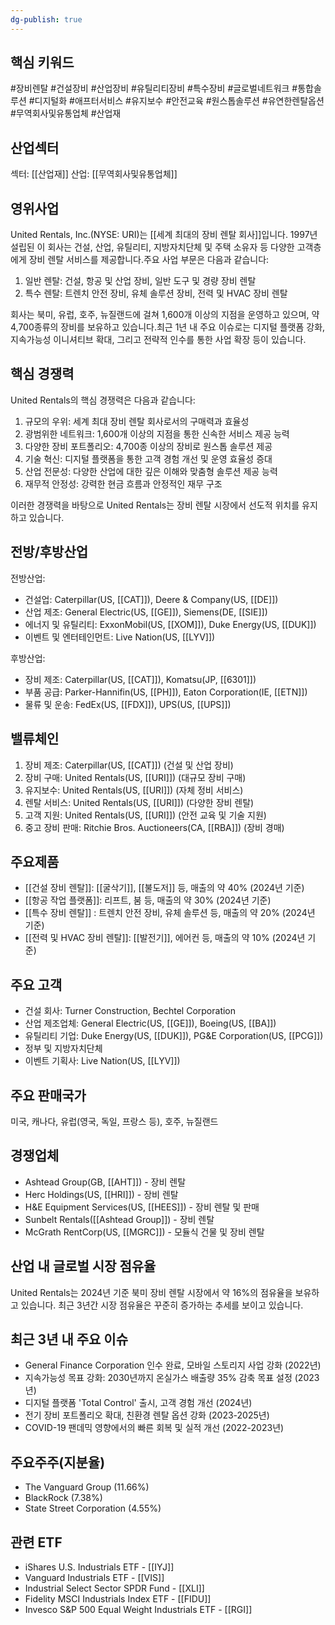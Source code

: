 ```yaml
---
dg-publish: true
---
```

## 핵심 키워드

#장비렌탈 #건설장비 #산업장비 #유틸리티장비 #특수장비 #글로벌네트워크 #통합솔루션 #디지털화  #애프터서비스 #유지보수 #안전교육 #원스톱솔루션 #유연한렌탈옵션 #무역회사및유통업체 #산업재 

## 산업섹터

섹터: [[산업재]]
산업: [[무역회사및유통업체]]

## 영위사업

United Rentals, Inc.(NYSE: URI)는 [[세계 최대의 장비 렌탈 회사]]입니다. 1997년 설립된 이 회사는 건설, 산업, 유틸리티, 지방자치단체 및 주택 소유자 등 다양한 고객층에게 장비 렌탈 서비스를 제공합니다.주요 사업 부문은 다음과 같습니다:

1. 일반 렌탈: 건설, 항공 및 산업 장비, 일반 도구 및 경량 장비 렌탈
2. 특수 렌탈: 트렌치 안전 장비, 유체 솔루션 장비, 전력 및 HVAC 장비 렌탈

회사는 북미, 유럽, 호주, 뉴질랜드에 걸쳐 1,600개 이상의 지점을 운영하고 있으며, 약 4,700종류의 장비를 보유하고 있습니다.최근 1년 내 주요 이슈로는 디지털 플랫폼 강화, 지속가능성 이니셔티브 확대, 그리고 전략적 인수를 통한 사업 확장 등이 있습니다.

## 핵심 경쟁력

United Rentals의 핵심 경쟁력은 다음과 같습니다:

1. 규모의 우위: 세계 최대 장비 렌탈 회사로서의 구매력과 효율성
2. 광범위한 네트워크: 1,600개 이상의 지점을 통한 신속한 서비스 제공 능력
3. 다양한 장비 포트폴리오: 4,700종 이상의 장비로 원스톱 솔루션 제공
4. 기술 혁신: 디지털 플랫폼을 통한 고객 경험 개선 및 운영 효율성 증대
5. 산업 전문성: 다양한 산업에 대한 깊은 이해와 맞춤형 솔루션 제공 능력
6. 재무적 안정성: 강력한 현금 흐름과 안정적인 재무 구조

이러한 경쟁력을 바탕으로 United Rentals는 장비 렌탈 시장에서 선도적 위치를 유지하고 있습니다.

## 전방/후방산업

전방산업:

- 건설업: Caterpillar(US, [[CAT]]), Deere & Company(US, [[DE]])
- 산업 제조: General Electric(US, [[GE]]), Siemens(DE, [[SIE]])
- 에너지 및 유틸리티: ExxonMobil(US, [[XOM]]), Duke Energy(US, [[DUK]])
- 이벤트 및 엔터테인먼트: Live Nation(US, [[LYV]])

후방산업:

- 장비 제조: Caterpillar(US, [[CAT]]), Komatsu(JP, [[6301]])
- 부품 공급: Parker-Hannifin(US, [[PH]]), Eaton Corporation(IE, [[ETN]])
- 물류 및 운송: FedEx(US, [[FDX]]), UPS(US, [[UPS]])

## 밸류체인

1. 장비 제조: Caterpillar(US, [[CAT]]) (건설 및 산업 장비)
2. 장비 구매: United Rentals(US, [[URI]]) (대규모 장비 구매)
3. 유지보수: United Rentals(US, [[URI]]) (자체 정비 서비스)
4. 렌탈 서비스: United Rentals(US, [[URI]]) (다양한 장비 렌탈)
5. 고객 지원: United Rentals(US, [[URI]]) (안전 교육 및 기술 지원)
6. 중고 장비 판매: Ritchie Bros. Auctioneers(CA, [[RBA]]) (장비 경매)

## 주요제품

- [[건설 장비 렌탈]]: [[굴삭기]], [[불도저]] 등, 매출의 약 40% (2024년 기준)
- [[항공 작업 플랫폼]]: 리프트, 붐 등, 매출의 약 30% (2024년 기준)
- [[특수 장비 렌탈]] : 트렌치 안전 장비, 유체 솔루션 등, 매출의 약 20% (2024년 기준)
- [[전력 및 HVAC 장비 렌탈]]: [[발전기]], 에어컨 등, 매출의 약 10% (2024년 기준)

## 주요 고객

- 건설 회사: Turner Construction, Bechtel Corporation
- 산업 제조업체: General Electric(US, [[GE]]), Boeing(US, [[BA]])
- 유틸리티 기업: Duke Energy(US, [[DUK]]), PG&E Corporation(US, [[PCG]])
- 정부 및 지방자치단체
- 이벤트 기획사: Live Nation(US, [[LYV]])

## 주요 판매국가

미국, 캐나다, 유럽(영국, 독일, 프랑스 등), 호주, 뉴질랜드

## 경쟁업체

- Ashtead Group(GB, [[AHT]]) - 장비 렌탈
- Herc Holdings(US, [[HRI]]) - 장비 렌탈
- H&E Equipment Services(US, [[HEES]]) - 장비 렌탈 및 판매
- Sunbelt Rentals([[Ashtead Group]]) - 장비 렌탈
- McGrath RentCorp(US, [[MGRC]]) - 모듈식 건물 및 장비 렌탈

## 산업 내 글로벌 시장 점유율

United Rentals는 2024년 기준 북미 장비 렌탈 시장에서 약 16%의 점유율을 보유하고 있습니다. 최근 3년간 시장 점유율은 꾸준히 증가하는 추세를 보이고 있습니다.

## 최근 3년 내 주요 이슈

- General Finance Corporation 인수 완료, 모바일 스토리지 사업 강화 (2022년)
- 지속가능성 목표 강화: 2030년까지 온실가스 배출량 35% 감축 목표 설정 (2023년)
- 디지털 플랫폼 'Total Control' 출시, 고객 경험 개선 (2024년)
- 전기 장비 포트폴리오 확대, 친환경 렌탈 옵션 강화 (2023-2025년)
- COVID-19 팬데믹 영향에서의 빠른 회복 및 실적 개선 (2022-2023년)

## 주요주주(지분율)

- The Vanguard Group (11.66%)
- BlackRock (7.38%)
- State Street Corporation (4.55%)

## 관련 ETF

- iShares U.S. Industrials ETF - [[IYJ]]
- Vanguard Industrials ETF - [[VIS]]
- Industrial Select Sector SPDR Fund - [[XLI]]
- Fidelity MSCI Industrials Index ETF - [[FIDU]]
- Invesco S&P 500 Equal Weight Industrials ETF - [[RGI]]